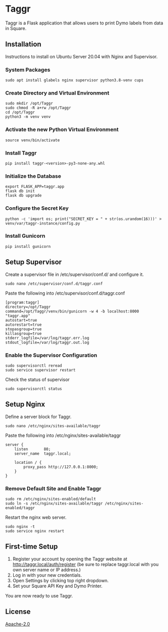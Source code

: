 # Taggr

Taggr is a Flask application that allows users to print Dymo labels from data in Square.

## Installation

Instructions to install on Ubuntu Server 20.04 with Nginx and Supervisor.

### System Packages
```console
sudo apt install glabels nginx supervisor python3.8-venv cups
```

### Create Directory and Virtual Environment
```console
sudo mkdir /opt/Taggr
sudo chmod -R a+rw /opt/Taggr
cd /opt/Taggr
python3 -m venv venv
```

### Activate the new Python Virtual Environment
```console
source venv/bin/activate
```

### Install Taggr
```console
pip install taggr-<version>-py3-none-any.whl
```

### Initialize the Database
```console
export FLASK_APP=taggr.app
flask db init
flask db upgrade
```

### Configure the Secret Key
```console
python -c 'import os; print("SECRET_KEY = " + str(os.urandom(16)))' > venv/var/taggr-instance/config.py
```

### Install Gunicorn
```console
pip install gunicorn
```

## Setup Supervisor
Create a supervisor file in /etc/supervisor/conf.d/ and configure it.
```console
sudo nano /etc/supervisor/conf.d/taggr.conf
```
Paste the following into /etc/supervisor/conf.d/taggr.conf
```roboconf
[program:taggr]
directory=/opt/Taggr
command=/opt/Taggr/venv/bin/gunicorn -w 4 -b localhost:8000 "taggr.app"
autostart=true
autorestart=true
stopasgroup=true
killasgroup=true
stderr_logfile=/var/log/taggr.err.log
stdout_logfile=/var/log/taggr.out.log
```
### Enable the Supervisor Configuration
```console
sudo supervisorctl reread
sudo service supervisor restart
```
Check the status of supervisor
```console
sudo supervisorctl status
```
## Setup Nginx
Define a server block for Taggr.
```console
sudo nano /etc/nginx/sites-available/taggr
```
Paste the following into /etc/nginx/sites-available/taggr
```nginx
server {
    listen       80;
    server_name  taggr.local;

    location / {
        proxy_pass http://127.0.0.1:8000;
    }
}
```
### Remove Default Site and Enable Taggr
```console
sudo rm /etc/nginx/sites-enabled/default
sudo ln -s /etc/nginx/sites-available/taggr /etc/nginx/sites-enabled/taggr
```
Restart the nginx web server.
```console
sudo nginx -t
sudo service nginx restart
```
## First-time Setup
1. Register your account by opening the Taggr website at http://taggr.local/auth/register (be sure to replace taggr.local with you own server name or IP address.)
2. Log in with your new credentials.
3. Open Settings by clicking top right dropdown.
4. Set your Square API Key and Dymo Printer.

 You are now ready to use Taggr.

## License
[Apache-2.0](http://www.apache.org/licenses/LICENSE-2.0)
